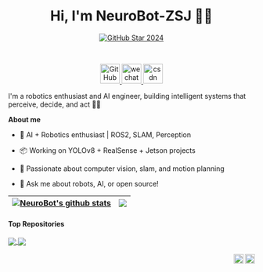 <h1 align="center">Hi, I'm NeuroBot-ZSJ 🤖🧠</h1>

<!-- GitHub Star link -->
<p align="center">
  <a href="https://stars.github.com/profiles/denvercoder1/">
    <img src="https://github.com/DenverCoder1/DenverCoder1/assets/20955511/ca15be3f-d00b-438e-91f6-fb5568c1f632" alt="GitHub Star 2024"/></a>
</p>
<br />

<p align="center">
  <a href="https://github.com/NeuroBot-ZSJ">
    <img height="40px" src="https://img.shields.io/badge/github-NeuroBot--ZSJ-blueviolet?logo=github" alt="GitHub"/>
  </a>
  <a href="https://github.com/NeuroBot-ZSJ/NeuroBot-ZSJ/blob/main/assets/QR_code.jpg">
    <img height="40px" src="https://img.shields.io/badge/wechat-NeuroBot--ZSJ-brightgreen?logo=WeChat&wechat=Winter" alt="wechat"/>
  </a>
  <a href="https://blog.csdn.net/weixin_52399078?spm=1010.2135.3001.10640">
    <img height="40px" src="https://img.shields.io/badge/csdn-NeuroBot--ZSJ-orange?logo=SparkPost&csdn=mr-winter" alt="csdn"/>
  </a>
</p>


I'm a robotics enthusiast and AI engineer, building intelligent systems that perceive, decide, and act 🤖📡

**About me**

- 🧠 AI + Robotics enthusiast | ROS2, SLAM, Perception

- 📦 Working on YOLOv8 + RealSense + Jetson projects

- 🎯 Passionate about computer vision, slam, and motion planning

- 💬 Ask me about robots, AI, or open source!


| <a href="https://github.com/anuraghazra/github-readme-stats"><img align="center" src="https://github-readme-stats.vercel.app/api?username=NeuroBot-ZSJ&show_icons=true&include_all_commits=true&theme=buefy&hide_border=true" alt="NeuroBot's github stats" /></a> | <a href="https://github.com/anuraghazra/github-readme-stats"><img align="center" src="https://github-readme-stats.vercel.app/api/top-langs/?username=NeuroBot-ZSJ&layout=compact&theme=buefy&hide_border=true" /></a> |
| ------------------------------------------------------------ | ------------------------------------------------------------ |

#### Top Repositories

<a href="https://github.com/NeuroBot-ZSJ/NeuroBot-ZSJ">
  <img align="center" src="https://github-readme-stats.vercel.app/api/pin/?username=NeuroBot-ZSJ&repo=NeuroBot-ZSJ&theme=buefy&cache_seconds=10" />
</a>
<a href="https://github.com/NeuroBot-ZSJ/isaac_ros_yolov8">
  <img align="center" src="https://github-readme-stats.vercel.app/api/pin/?username=NeuroBot-ZSJ&repo=isaac_ros_yolov8&theme=buefy&cache_seconds=10" />
</a>

<br />
<br />

<!-- Gmail -->
<a href="mailto:g2605516018@gmail.com" target="_blank">
  <img align="right" alt="Gmail" width="20px" src="https://cdn.jsdelivr.net/gh/simple-icons/simple-icons/icons/gmail.svg" />
</a>

<!-- QQ Mail -->
<a href="mailto:2605516018@qq.com" target="_blank">
  <img align="right" alt="QQ Mail" width="20px" src="https://cdn.jsdelivr.net/gh/simple-icons/simple-icons/icons/tencentqq.svg" />
</a>

